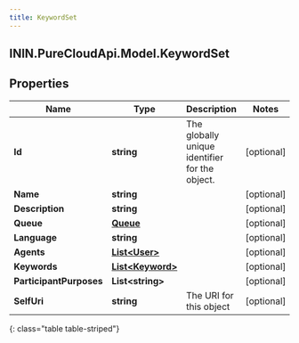 ```yaml
---
title: KeywordSet
---
```

## ININ.PureCloudApi.Model.KeywordSet

## Properties

|Name | Type | Description | Notes|
|------------ | ------------- | ------------- | -------------|
| **Id** | **string** | The globally unique identifier for the object. | [optional] |
| **Name** | **string** |  | [optional] |
| **Description** | **string** |  | [optional] |
| **Queue** | [**Queue**](Queue.html) |  | [optional] |
| **Language** | **string** |  | [optional] |
| **Agents** | [**List&lt;User&gt;**](User.html) |  | [optional] |
| **Keywords** | [**List&lt;Keyword&gt;**](Keyword.html) |  | [optional] |
| **ParticipantPurposes** | **List&lt;string&gt;** |  | [optional] |
| **SelfUri** | **string** | The URI for this object | [optional] |
{: class="table table-striped"}


